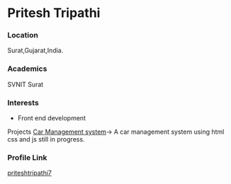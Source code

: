  # Pritesh Tripathi
 
### Location
Surat,Gujarat,India.
 
### Academics
SVNIT Surat

### Interests

- Front end development

Projects
[Car Management system](https://github.com/priteshtripathi7/Car_management_system)-> A car management system using html css and js still in progress.

### Profile Link

[priteshtripathi7](https://github.com/priteshtripathi7)